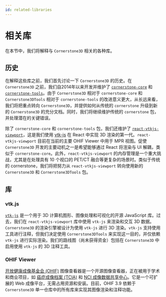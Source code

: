 ```yaml
---
id: related-libraries
---
```


# 相关库

在本节中，我们将解释与 `Cornerstone3D` 相关的各种库。

## 历史

在解释这些库之前，我们首先讨论一下 `Cornerstone3D` 的历史。在 `Cornerstone3D` 之前，我们自2014年以来开发并维护了 [`cornerstone-core`](https://github.com/cornerstonejs/cornerstone) 和 [`cornerstone-tools`](https://github.com/cornerstonejs/cornerstoneTools)。由于 `Cornerstone3D` 相对于 `cornerstone-core` 和 `Cornerstone3DTools` 相对于 `cornerstone-tools` 的改进意义更大，从长远来看，我们将把重点转向 `Cornerstone3D`，并提供如何从传统的 `cornerstone` 升级到新的 `Cornerstone3D` 的充分文档。同时，我们将继续维护传统的 `cornerstone` 包，并处理潜在的关键错误。

除了 `cornerstone-core` 和 `cornerstone-tools` 包，我们还维护了 [`react-vtkjs-viewport`](https://github.com/OHIF/react-vtkjs-viewport)，这是我们使用 [vtk-js](https://github.com/kitware/vtk-js) 在 React 中实现 3D 渲染的第一代。`react-vtkjs-viewport` 目前在当前的主要 OHIF Viewer 中用于 MPR 视图。促使 `Cornerstone3D` 开发的主要动机之一是希望能够通过 React 将渲染与 UI 解耦，类似于 `cornerstone-core`。此外，`react-vtkjs-viewport` 的内存管理是一个重大挑战，尤其是在处理具有 10 个视口的 PET/CT 融合等更复杂的场景时。类似于传统的 cornerstone，我们将把努力从 `react-vtkjs-viewport` 转向使用新的 `Cornerstone3D` 和 `Cornerstone3DTools` 包。

## 库

### vtk.js

[`vtk-js`](https://github.com/kitware/vtk-js) 是一个用于 3D 计算机图形、图像处理和可视化的开源 JavaScript 库。过去，我们在 `react-vtkjs-viewport` 库中使用 `vtk-js` 来渲染和交互 3D 数据。`Cornerstone3D` 的渲染引擎被设计为使用 `vtk-js` 进行 3D 渲染。`vtk-js` 支持使用工具进行注释，但我们决定使用 `Cornerstone3DTools` 来实现这一目的，并仅依赖 `vtk-js` 进行实际渲染。我们的路线图（尚未获得资金）包括在 `Cornerstone3D` 中启用使用 `vtk-js` 的 3D 注释工具。

### OHIF Viewer

[开放健康成像基金会 (OHIF)](https://ohif.org/) 图像查看器是一个开源图像查看器，正在被用于学术和商业项目，如 [癌症成像档案 (TCIA)](https://www.cancerimagingarchive.net/) 和 [NCI 成像数据共享中心](https://datacommons.cancer.gov/repository/imaging-data-commons)。它是一个可扩展的 Web 成像平台，无需占用资源和安装。目前，OHIF 3.9 依赖于 `Cornerstone3D` 单一仓库中的所有库来实现其图像渲染和注释功能。